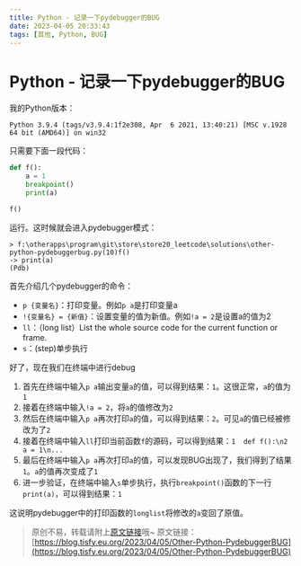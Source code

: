 ```yaml
---
title: Python - 记录一下pydebugger的BUG
date: 2023-04-05 20:33:43
tags: [其他, Python, BUG]
---
```


# Python - 记录一下pydebugger的BUG

我的Python版本：

```
Python 3.9.4 (tags/v3.9.4:1f2e308, Apr  6 2021, 13:40:21) [MSC v.1928 64 bit (AMD64)] on win32
```

只需要下面一段代码：

```python
def f():
    a = 1
    breakpoint()
    print(a)

f()
```

运行。这时候就会进入pydebugger模式：

```
> f:\otherapps\program\git\store\store20_leetcode\solutions\other-python-pydebuggerbug.py(10)f()
-> print(a)
(Pdb)
```

首先介绍几个pydebugger的命令：

+ ```p {变量名}```：打印变量。例如```p a```是打印变量a
+ ```!{变量名} = {新值}```：设置变量的值为新值。例如```!a = 2```是设置a的值为2
+ ```ll```：（long list）List the whole source code for the current function or frame.
+ ```s```：(step)单步执行

好了，现在我们在终端中进行debug

1. 首先在终端中输入```p a```输出变量```a```的值，可以得到结果：```1```。这很正常，```a```的值为```1```
2. 接着在终端中输入```!a = 2```，将```a```的值修改为```2```
3. 然后在终端中输入```p a```再次打印```a```的值，可以得到结果：```2```。可见```a```的值已经被修改为了```2```
4. 接着在终端中输入```ll```打印当前函数```f```的源码，可以得到结果：```1  def f():\n2    a = 1\n...```
5. 最后在终端中输入```p a```再次打印```a```的值，可以发现BUG出现了，我们得到了结果```1```。```a```的值再次变成了```1```
6. 进一步验证，在终端中输入```s```单步执行，执行```breakpoint()```函数的下一行```print(a)```，可以得到结果：```1```

这说明pydebugger中的打印函数的```longlist```将修改的```a```变回了原值。

> 原创不易，转载请附上[原文链接](https://blog.tisfy.eu.org/2023/04/05/Other-Python-PydebuggerBUG)哦~
> 原文链接：[https://blog.tisfy.eu.org/2023/04/05/Other-Python-PydebuggerBUG](https://blog.tisfy.eu.org/2023/04/05/Other-Python-PydebuggerBUG)